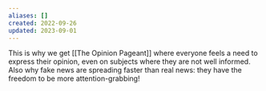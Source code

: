 ```yaml
---
aliases: []
created: 2022-09-26
updated: 2023-09-01
---
```

This is why we get [[The Opinion Pageant]] where everyone feels a need to express their opinion, even on subjects where they are not well informed. Also why fake news are spreading faster than real news: they have the freedom to be more attention-grabbing!
